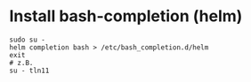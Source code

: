 # Install bash-completion (helm)

```
sudo su -
helm completion bash > /etc/bash_completion.d/helm
exit
# z.B. 
su - tln11
```

